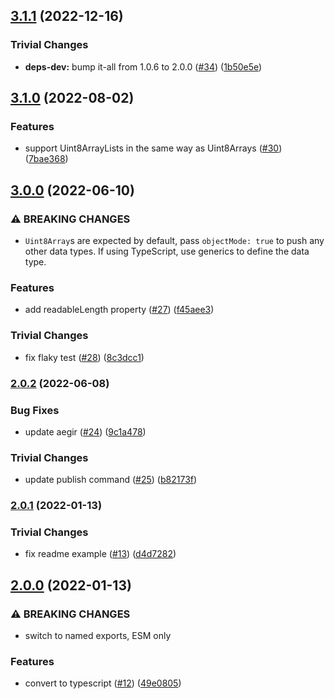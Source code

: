 ## [3.1.1](https://github.com/alanshaw/it-pushable/compare/v3.1.0...v3.1.1) (2022-12-16)


### Trivial Changes

* **deps-dev:** bump it-all from 1.0.6 to 2.0.0 ([#34](https://github.com/alanshaw/it-pushable/issues/34)) ([1b50e5e](https://github.com/alanshaw/it-pushable/commit/1b50e5ed9211711530103db140cd401ecb2339fd))

## [3.1.0](https://github.com/alanshaw/it-pushable/compare/v3.0.0...v3.1.0) (2022-08-02)


### Features

* support Uint8ArrayLists in the same way as Uint8Arrays ([#30](https://github.com/alanshaw/it-pushable/issues/30)) ([7bae368](https://github.com/alanshaw/it-pushable/commit/7bae3688b1363954539b56de79c3a81ff53df59f))

## [3.0.0](https://github.com/alanshaw/it-pushable/compare/v2.0.2...v3.0.0) (2022-06-10)


### ⚠ BREAKING CHANGES

* `Uint8Array`s are expected by default, pass `objectMode: true` to push any other data types. If using TypeScript, use generics to define the data type.

### Features

* add readableLength property ([#27](https://github.com/alanshaw/it-pushable/issues/27)) ([f45aee3](https://github.com/alanshaw/it-pushable/commit/f45aee36e72e754b8a27dda48d3051c470aaa8e5))


### Trivial Changes

* fix flaky test ([#28](https://github.com/alanshaw/it-pushable/issues/28)) ([8c3dcc1](https://github.com/alanshaw/it-pushable/commit/8c3dcc1f8e64f2877317a835bb03545f7fa2dd53))

### [2.0.2](https://github.com/alanshaw/it-pushable/compare/v2.0.1...v2.0.2) (2022-06-08)


### Bug Fixes

* update aegir ([#24](https://github.com/alanshaw/it-pushable/issues/24)) ([9c1a478](https://github.com/alanshaw/it-pushable/commit/9c1a4783a536d90bcede5d29cc2d66d2a0d5321a))


### Trivial Changes

* update publish command ([#25](https://github.com/alanshaw/it-pushable/issues/25)) ([b82173f](https://github.com/alanshaw/it-pushable/commit/b82173f3c7d07581e1ece3ed3026ccbbf6c57056))

### [2.0.1](https://github.com/alanshaw/it-pushable/compare/v2.0.0...v2.0.1) (2022-01-13)


### Trivial Changes

* fix readme example ([#13](https://github.com/alanshaw/it-pushable/issues/13)) ([d4d7282](https://github.com/alanshaw/it-pushable/commit/d4d728275ba97977fd2004be749a57bbb74aebca))

## [2.0.0](https://github.com/alanshaw/it-pushable/compare/v1.4.2...v2.0.0) (2022-01-13)


### ⚠ BREAKING CHANGES

* switch to named exports, ESM only

### Features

* convert to typescript ([#12](https://github.com/alanshaw/it-pushable/issues/12)) ([49e0805](https://github.com/alanshaw/it-pushable/commit/49e080564a410a5f3475dfaa389ad8f0f1d8582c))
